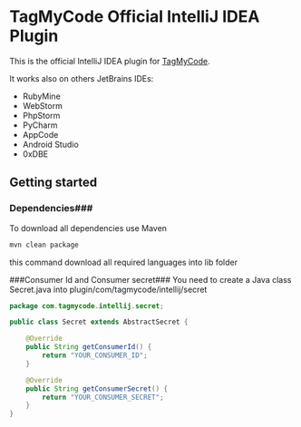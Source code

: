 TagMyCode Official IntelliJ IDEA Plugin
=======================================

This is the official IntelliJ IDEA plugin for [TagMyCode](http://tagmycode.com).

It works also on others JetBrains IDEs:
* RubyMine
* WebStorm
* PhpStorm
* PyCharm
* AppCode
* Android Studio
* 0xDBE

## Getting started ##
### Dependencies###
To download all dependencies use Maven

```bash
mvn clean package
```

this command download all required languages into lib folder

###Consumer Id and Consumer secret###
You need to create a Java class Secret.java into plugin/com/tagmycode/intellij/secret

```java
package com.tagmycode.intellij.secret;

public class Secret extends AbstractSecret {

    @Override
    public String getConsumerId() {
        return "YOUR_CONSUMER_ID";
    }

    @Override
    public String getConsumerSecret() {
        return "YOUR_CONSUMER_SECRET";
    }
}

```
